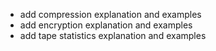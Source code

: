 * add compression explanation and examples
* add encryption explanation and examples
* add tape statistics explanation and examples
